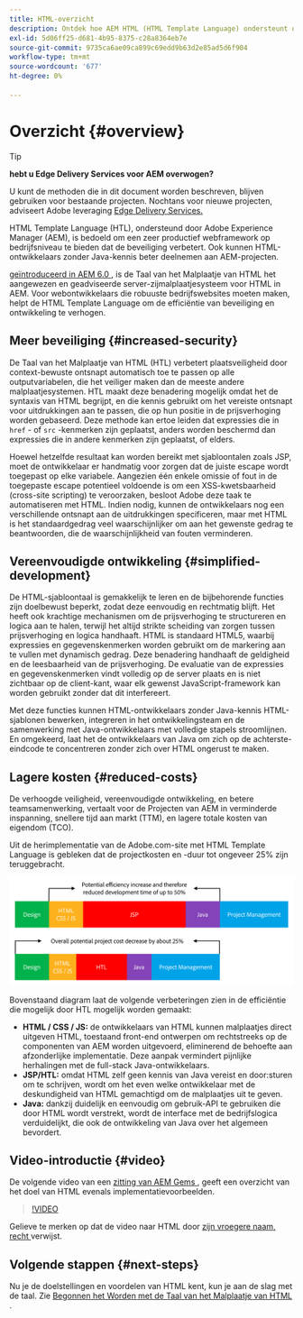 ```yaml
---
title: HTML-overzicht
description: Ontdek hoe AEM HTML (HTML Template Language) ondersteunt om een productief webframework op bedrijfsniveau te bieden dat de beveiliging verbetert. Met dit framework kunnen HTML-ontwikkelaars zonder Java-kennis beter deelnemen aan AEM-projecten.
exl-id: 5d06ff25-d681-4b95-8375-c28a8364eb7e
source-git-commit: 9735ca6ae09ca899c69edd9b63d2e85ad5d6f904
workflow-type: tm+mt
source-wordcount: '677'
ht-degree: 0%

---
```



# Overzicht {#overview}

>[!TIP]
>
>**hebt u Edge Delivery Services voor AEM overwogen?**
>
>U kunt de methoden die in dit document worden beschreven, blijven gebruiken voor bestaande projecten. Nochtans voor nieuwe projecten, adviseert Adobe leveraging [ Edge Delivery Services.](https://experienceleague.adobe.com/en/docs/experience-manager-cloud-service/content/edge-delivery/overview)

HTML Template Language (HTL), ondersteund door Adobe Experience Manager (AEM), is bedoeld om een zeer productief webframework op bedrijfsniveau te bieden dat de beveiliging verbetert. Ook kunnen HTML-ontwikkelaars zonder Java-kennis beter deelnemen aan AEM-projecten.

[ geïntroduceerd in AEM 6.0 ](history.md), is de Taal van het Malplaatje van HTML het aangewezen en geadviseerde server-zijmalplaatjesysteem voor HTML in AEM. Voor webontwikkelaars die robuuste bedrijfswebsites moeten maken, helpt de HTML Template Language om de efficiëntie van beveiliging en ontwikkeling te verhogen.

## Meer beveiliging {#increased-security}

De Taal van het Malplaatje van HTML (HTL) verbetert plaatsveiligheid door context-bewuste ontsnapt automatisch toe te passen op alle outputvariabelen, die het veiliger maken dan de meeste andere malplaatjesystemen. HTL maakt deze benadering mogelijk omdat het de syntaxis van HTML begrijpt, en die kennis gebruikt om het vereiste ontsnapt voor uitdrukkingen aan te passen, die op hun positie in de prijsverhoging worden gebaseerd. Deze methode kan ertoe leiden dat expressies die in `href` - of `src` -kenmerken zijn geplaatst, anders worden beschermd dan expressies die in andere kenmerken zijn geplaatst, of elders.

Hoewel hetzelfde resultaat kan worden bereikt met sjabloontalen zoals JSP, moet de ontwikkelaar er handmatig voor zorgen dat de juiste escape wordt toegepast op elke variabele. Aangezien één enkele omissie of fout in de toegepaste escape potentieel voldoende is om een XSS-kwetsbaarheid (cross-site scripting) te veroorzaken, besloot Adobe deze taak te automatiseren met HTML. Indien nodig, kunnen de ontwikkelaars nog een verschillende ontsnapt aan de uitdrukkingen specificeren, maar met HTML is het standaardgedrag veel waarschijnlijker om aan het gewenste gedrag te beantwoorden, die de waarschijnlijkheid van fouten verminderen.

## Vereenvoudigde ontwikkeling {#simplified-development}

De HTML-sjabloontaal is gemakkelijk te leren en de bijbehorende functies zijn doelbewust beperkt, zodat deze eenvoudig en rechtmatig blijft. Het heeft ook krachtige mechanismen om de prijsverhoging te structureren en logica aan te halen, terwijl het altijd strikte scheiding van zorgen tussen prijsverhoging en logica handhaaft. HTML is standaard HTML5, waarbij expressies en gegevenskenmerken worden gebruikt om de markering aan te vullen met dynamisch gedrag. Deze benadering handhaaft de geldigheid en de leesbaarheid van de prijsverhoging. De evaluatie van de expressies en gegevenskenmerken vindt volledig op de server plaats en is niet zichtbaar op de client-kant, waar elk gewenst JavaScript-framework kan worden gebruikt zonder dat dit interfereert.

Met deze functies kunnen HTML-ontwikkelaars zonder Java-kennis HTML-sjablonen bewerken, integreren in het ontwikkelingsteam en de samenwerking met Java-ontwikkelaars met volledige stapels stroomlijnen. En omgekeerd, laat het de ontwikkelaars van Java om zich op de achterste-eindcode te concentreren zonder zich over HTML ongerust te maken.

## Lagere kosten {#reduced-costs}

De verhoogde veiligheid, vereenvoudigde ontwikkeling, en betere teamsamenwerking, vertaalt voor de Projecten van AEM in verminderde inspanning, snellere tijd aan markt (TTM), en lagere totale kosten van eigendom (TCO).

Uit de herimplementatie van de Adobe.com-site met HTML Template Language is gebleken dat de projectkosten en -duur tot ongeveer 25% zijn teruggebracht.

![ efficiënt verhoging en kostendaling ](assets/chlimage_1.png)

Bovenstaand diagram laat de volgende verbeteringen zien in de efficiëntie die mogelijk door HTL mogelijk worden gemaakt:

* **HTML / CSS / JS:** de ontwikkelaars van HTML kunnen malplaatjes direct uitgeven HTML, toestaand front-end ontwerpen om rechtstreeks op de componenten van AEM worden uitgevoerd, eliminerend de behoefte aan afzonderlijke implementatie. Deze aanpak vermindert pijnlijke herhalingen met de full-stack Java-ontwikkelaars.
* **JSP/HTL:** omdat HTML zelf geen kennis van Java vereist en door:sturen om te schrijven, wordt om het even welke ontwikkelaar met de deskundigheid van HTML gemachtigd om de malplaatjes uit te geven.
* **Java:** dankzij duidelijk en eenvoudig om gebruik-API te gebruiken die door HTML wordt verstrekt, wordt de interface met de bedrijfslogica verduidelijkt, die ook de ontwikkeling van Java over het algemeen bevordert.

## Video-introductie {#video}

De volgende video van een [ zitting van AEM Gems ](https://experienceleague.adobe.com/en/docs/events/experience-manager-gems-recordings/gems2014/aem-introduction-to-htl), geeft een overzicht van het doel van HTML evenals implementatievoorbeelden.

>[!VIDEO](https://video.tv.adobe.com/v/19504/?quality=9)

Gelieve te merken op dat de video naar HTML door [ zijn vroegere naam, recht ](history.md) verwijst.

## Volgende stappen {#next-steps}

Nu je de doelstellingen en voordelen van HTML kent, kun je aan de slag met de taal. Zie [ Begonnen het Worden met de Taal van het Malplaatje van HTML ](getting-started.md).
